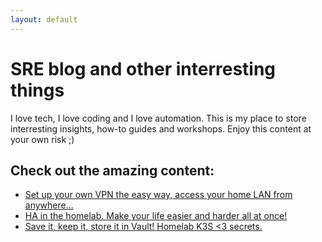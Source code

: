 ```yaml
---
layout: default
---
```


# SRE blog and other interresting things

I love tech, I love coding and I love automation.
This is my place to store interresting insights, how-to guides and workshops.
Enjoy this content at your own risk ;)

## Check out the amazing content:

* [Set up your own VPN the easy way, access your home LAN from anywhere...](blog_posts/wireguard.md)
* [HA in the homelab. Make your life easier and harder all at once!](blog_posts/homelab_ha_edition.md)
* [Save it, keep it, store it in Vault! Homelab K3S <3 secrets.](blog_posts/k3s_vault.md)